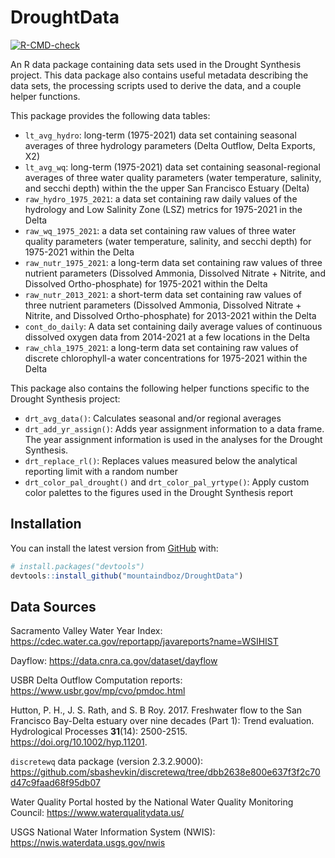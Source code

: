 
<!-- README.md is generated from README.Rmd. Please edit that file -->

# DroughtData

<!-- badges: start -->

[![R-CMD-check](https://github.com/mountaindboz/DroughtData/workflows/R-CMD-check/badge.svg)](https://github.com/mountaindboz/DroughtData/actions)
<!-- badges: end -->

An R data package containing data sets used in the Drought Synthesis
project. This data package also contains useful metadata describing the
data sets, the processing scripts used to derive the data, and a couple
helper functions.

This package provides the following data tables:

-   `lt_avg_hydro`: long-term (1975-2021) data set containing seasonal
    averages of three hydrology parameters (Delta Outflow, Delta
    Exports, X2)
-   `lt_avg_wq`: long-term (1975-2021) data set containing
    seasonal-regional averages of three water quality parameters (water
    temperature, salinity, and secchi depth) within the the upper San
    Francisco Estuary (Delta)
-   `raw_hydro_1975_2021`: a data set containing raw daily values of the
    hydrology and Low Salinity Zone (LSZ) metrics for 1975-2021 in the
    Delta
-   `raw_wq_1975_2021`: a data set containing raw values of three water
    quality parameters (water temperature, salinity, and secchi depth)
    for 1975-2021 within the Delta
-   `raw_nutr_1975_2021`: a long-term data set containing raw values of
    three nutrient parameters (Dissolved Ammonia, Dissolved Nitrate +
    Nitrite, and Dissolved Ortho-phosphate) for 1975-2021 within the
    Delta
-   `raw_nutr_2013_2021`: a short-term data set containing raw values of
    three nutrient parameters (Dissolved Ammonia, Dissolved Nitrate +
    Nitrite, and Dissolved Ortho-phosphate) for 2013-2021 within the
    Delta
-   `cont_do_daily`: A data set containing daily average values of
    continuous dissolved oxygen data from 2014-2021 at a few locations
    in the Delta
-   `raw_chla_1975_2021`: a long-term data set containing raw values of
    discrete chlorophyll-a water concentrations for 1975-2021 within the
    Delta

This package also contains the following helper functions specific to
the Drought Synthesis project:

-   `drt_avg_data()`: Calculates seasonal and/or regional averages
-   `drt_add_yr_assign()`: Adds year assignment information to a data
    frame. The year assignment information is used in the analyses for
    the Drought Synthesis.
-   `drt_replace_rl()`: Replaces values measured below the analytical
    reporting limit with a random number
-   `drt_color_pal_drought()` and `drt_color_pal_yrtype()`: Apply custom
    color palettes to the figures used in the Drought Synthesis report

## Installation

You can install the latest version from [GitHub](https://github.com/)
with:

``` r
# install.packages("devtools")
devtools::install_github("mountaindboz/DroughtData")
```

## Data Sources

Sacramento Valley Water Year Index:
<https://cdec.water.ca.gov/reportapp/javareports?name=WSIHIST>

Dayflow: <https://data.cnra.ca.gov/dataset/dayflow>

USBR Delta Outflow Computation reports:
<https://www.usbr.gov/mp/cvo/pmdoc.html>

Hutton, P. H., J. S. Rath, and S. B Roy. 2017. Freshwater flow to the
San Francisco Bay-Delta estuary over nine decades (Part 1): Trend
evaluation. Hydrological Processes **31**(14): 2500-2515.
<https://doi.org/10.1002/hyp.11201>.

`discretewq` data package (version 2.3.2.9000):
<https://github.com/sbashevkin/discretewq/tree/dbb2638e800e637f3f2c70d47c9faad68f95db07>

Water Quality Portal hosted by the National Water Quality Monitoring
Council: <https://www.waterqualitydata.us/>

USGS National Water Information System (NWIS):
<https://nwis.waterdata.usgs.gov/nwis>
